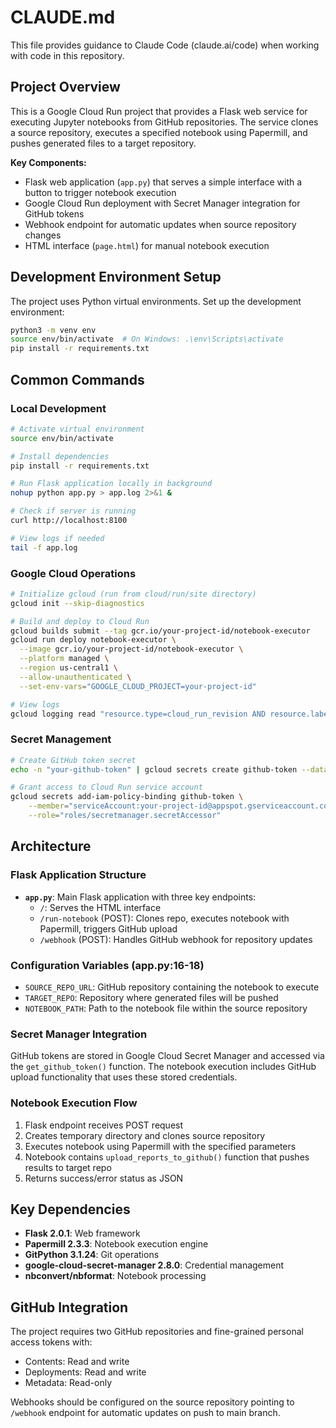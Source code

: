 # CLAUDE.md

This file provides guidance to Claude Code (claude.ai/code) when working with code in this repository.

## Project Overview

This is a Google Cloud Run project that provides a Flask web service for executing Jupyter notebooks from GitHub repositories. The service clones a source repository, executes a specified notebook using Papermill, and pushes generated files to a target repository.

**Key Components:**
- Flask web application (`app.py`) that serves a simple interface with a button to trigger notebook execution
- Google Cloud Run deployment with Secret Manager integration for GitHub tokens
- Webhook endpoint for automatic updates when source repository changes
- HTML interface (`page.html`) for manual notebook execution

## Development Environment Setup

The project uses Python virtual environments. Set up the development environment:

```bash
python3 -m venv env
source env/bin/activate  # On Windows: .\env\Scripts\activate
pip install -r requirements.txt
```

## Common Commands

### Local Development
```bash
# Activate virtual environment
source env/bin/activate

# Install dependencies
pip install -r requirements.txt

# Run Flask application locally in background
nohup python app.py > app.log 2>&1 &

# Check if server is running
curl http://localhost:8100

# View logs if needed
tail -f app.log
```

### Google Cloud Operations
```bash
# Initialize gcloud (run from cloud/run/site directory)
gcloud init --skip-diagnostics

# Build and deploy to Cloud Run
gcloud builds submit --tag gcr.io/your-project-id/notebook-executor
gcloud run deploy notebook-executor \
  --image gcr.io/your-project-id/notebook-executor \
  --platform managed \
  --region us-central1 \
  --allow-unauthenticated \
  --set-env-vars="GOOGLE_CLOUD_PROJECT=your-project-id"

# View logs
gcloud logging read "resource.type=cloud_run_revision AND resource.labels.service_name=notebook-executor" --limit 50
```

### Secret Management
```bash
# Create GitHub token secret
echo -n "your-github-token" | gcloud secrets create github-token --data-file=-

# Grant access to Cloud Run service account
gcloud secrets add-iam-policy-binding github-token \
    --member="serviceAccount:your-project-id@appspot.gserviceaccount.com" \
    --role="roles/secretmanager.secretAccessor"
```

## Architecture

### Flask Application Structure
- **`app.py`**: Main Flask application with three key endpoints:
  - `/`: Serves the HTML interface
  - `/run-notebook` (POST): Clones repo, executes notebook with Papermill, triggers GitHub upload
  - `/webhook` (POST): Handles GitHub webhook for repository updates

### Configuration Variables (app.py:16-18)
- `SOURCE_REPO_URL`: GitHub repository containing the notebook to execute
- `TARGET_REPO`: Repository where generated files will be pushed
- `NOTEBOOK_PATH`: Path to the notebook file within the source repository

### Secret Manager Integration
GitHub tokens are stored in Google Cloud Secret Manager and accessed via the `get_github_token()` function. The notebook execution includes GitHub upload functionality that uses these stored credentials.

### Notebook Execution Flow
1. Flask endpoint receives POST request
2. Creates temporary directory and clones source repository
3. Executes notebook using Papermill with the specified parameters
4. Notebook contains `upload_reports_to_github()` function that pushes results to target repo
5. Returns success/error status as JSON

## Key Dependencies

- **Flask 2.0.1**: Web framework
- **Papermill 2.3.3**: Notebook execution engine
- **GitPython 3.1.24**: Git operations
- **google-cloud-secret-manager 2.8.0**: Credential management
- **nbconvert/nbformat**: Notebook processing

## GitHub Integration

The project requires two GitHub repositories and fine-grained personal access tokens with:
- Contents: Read and write
- Deployments: Read and write  
- Metadata: Read-only

Webhooks should be configured on the source repository pointing to `/webhook` endpoint for automatic updates on push to main branch.